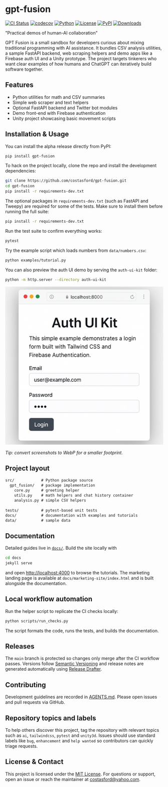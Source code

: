 # gpt-fusion
<!-- Plan:
1. Document marketing site integration.
2. Mention PyPI installation for the new alpha release.
-->
[![CI Status](https://github.com/costasford/gpt-fusion/actions/workflows/ci.yml/badge.svg)](https://github.com/costasford/gpt-fusion/actions/workflows/ci.yml)
[![codecov](https://codecov.io/gh/costasford/gpt-fusion/branch/main/graph/badge.svg)](https://codecov.io/gh/costasford/gpt-fusion)
[![Python](https://img.shields.io/badge/python-3.10%2B-blue.svg)](https://www.python.org/)
[![License](https://img.shields.io/github/license/costasford/gpt-fusion)](LICENSE)
[![PyPI](https://img.shields.io/pypi/v/gpt-fusion.svg)](https://pypi.org/project/gpt-fusion/)
[![Downloads](https://img.shields.io/pypi/dm/gpt-fusion.svg)](https://pypi.org/project/gpt-fusion/)

"Practical demos of human-AI collaboration"

GPT Fusion is a small sandbox for developers curious about mixing traditional
programming with AI assistance. It bundles CSV analysis utilities, a sample
FastAPI backend, web scraping helpers and demo apps like a Firebase auth UI and
a Unity prototype. The project targets tinkerers who want clear examples of how
humans and ChatGPT can iteratively build software together.

## Features

- Python utilities for math and CSV summaries
- Simple web scraper and text helpers
- Optional FastAPI backend and Twitter bot modules
- Demo front-end with Firebase authentication
- Unity project showcasing basic movement scripts

## Installation & Usage

You can install the alpha release directly from PyPI:

```bash
pip install gpt-fusion
```

To hack on the project locally, clone the repo and install the development
dependencies:

```bash
git clone https://github.com/costasford/gpt-fusion.git
cd gpt-fusion
pip install -r requirements-dev.txt
```

The optional packages in `requirements-dev.txt` (such as FastAPI and Tweepy)
are required for some of the tests. Make sure to install them before running
the full suite:

```bash
pip install -r requirements-dev.txt
```

Run the test suite to confirm everything works:

```bash
pytest
```

Try the example script which loads numbers from `data/numbers.csv`:

```bash
python examples/tutorial.py
```

You can also preview the auth UI demo by serving the `auth-ui-kit` folder:

```bash
python -m http.server --directory auth-ui-kit
```

<img src="auth-ui-screenshot.png" alt="Auth UI screenshot" loading="lazy">

_Tip: convert screenshots to WebP for a smaller footprint._

## Project layout

```
src/            # Python package source
  gpt_fusion/   # package implementation
    core.py     # greeting helper
    utils.py    # math helpers and chat history container
    analysis.py # simple CSV helpers

tests/          # pytest-based unit tests
docs/           # documentation with examples and tutorials
data/           # sample data
```

## Documentation

Detailed guides live in [`docs/`](docs). Build the site locally with

```bash
cd docs
jekyll serve
```

and open <http://localhost:4000> to browse the tutorials.
The marketing landing page is available at `docs/marketing-site/index.html` and is built alongside the documentation.

## Local workflow automation

Run the helper script to replicate the CI checks locally:

```bash
python scripts/run_checks.py
```

The script formats the code, runs the tests, and builds the documentation.

## Releases

The `main` branch is protected so changes only merge after the CI workflow
passes. Versions follow [Semantic Versioning](https://semver.org) and release
notes are generated automatically using
[Release Drafter](https://github.com/marketplace/release-drafter).

## Contributing

Development guidelines are recorded in [AGENTS.md](AGENTS.md).
Please open issues and pull requests via GitHub.

## Repository topics and labels

To help others discover this project, tag the repository with relevant topics
such as `ai`, `tailwindcss`, `pytest` and `unity3d`.  Issues should use
standard labels like `bug`, `enhancement` and `help wanted` so contributors can
quickly triage requests.

## License & Contact

This project is licensed under the [MIT License](LICENSE).
For questions or support, open an issue or reach the maintainer at
[costasford@yahoo.com](mailto:costasford@yahoo.com).

